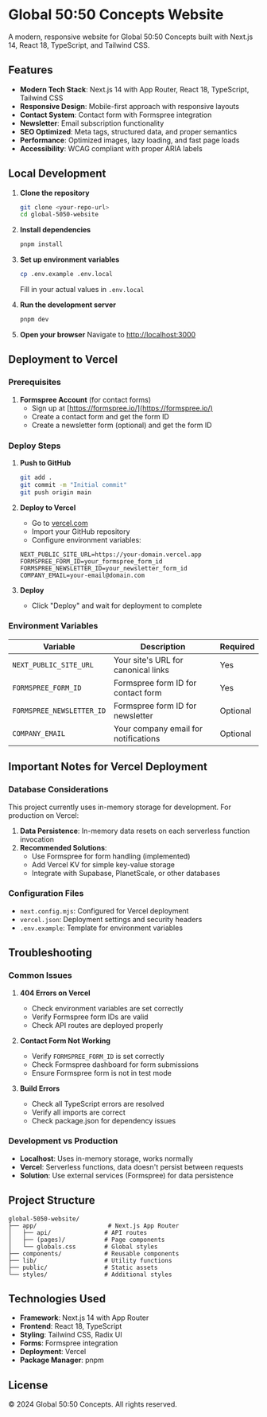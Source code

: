 # Global 50:50 Concepts Website

A modern, responsive website for Global 50:50 Concepts built with Next.js 14, React 18, TypeScript, and Tailwind CSS.

## Features

- **Modern Tech Stack**: Next.js 14 with App Router, React 18, TypeScript, Tailwind CSS
- **Responsive Design**: Mobile-first approach with responsive layouts
- **Contact System**: Contact form with Formspree integration
- **Newsletter**: Email subscription functionality
- **SEO Optimized**: Meta tags, structured data, and proper semantics
- **Performance**: Optimized images, lazy loading, and fast page loads
- **Accessibility**: WCAG compliant with proper ARIA labels

## Local Development

1. **Clone the repository**
   ```bash
   git clone <your-repo-url>
   cd global-5050-website
   ```

2. **Install dependencies**
   ```bash
   pnpm install
   ```

3. **Set up environment variables**
   ```bash
   cp .env.example .env.local
   ```
   Fill in your actual values in `.env.local`

4. **Run the development server**
   ```bash
   pnpm dev
   ```

5. **Open your browser**
   Navigate to [http://localhost:3000](http://localhost:3000)

## Deployment to Vercel

### Prerequisites

1. **Formspree Account** (for contact forms)
   - Sign up at [https://formspree.io/](https://formspree.io/)
   - Create a contact form and get the form ID
   - Create a newsletter form (optional) and get the form ID

### Deploy Steps

1. **Push to GitHub**
   ```bash
   git add .
   git commit -m "Initial commit"
   git push origin main
   ```

2. **Deploy to Vercel**
   - Go to [vercel.com](https://vercel.com)
   - Import your GitHub repository
   - Configure environment variables:

   ```
   NEXT_PUBLIC_SITE_URL=https://your-domain.vercel.app
   FORMSPREE_FORM_ID=your_formspree_form_id
   FORMSPREE_NEWSLETTER_ID=your_newsletter_form_id
   COMPANY_EMAIL=your-email@domain.com
   ```

3. **Deploy**
   - Click "Deploy" and wait for deployment to complete

### Environment Variables

| Variable | Description | Required |
|----------|-------------|----------|
| `NEXT_PUBLIC_SITE_URL` | Your site's URL for canonical links | Yes |
| `FORMSPREE_FORM_ID` | Formspree form ID for contact form | Yes |
| `FORMSPREE_NEWSLETTER_ID` | Formspree form ID for newsletter | Optional |
| `COMPANY_EMAIL` | Your company email for notifications | Optional |

## Important Notes for Vercel Deployment

### Database Considerations

This project currently uses in-memory storage for development. For production on Vercel:

1. **Data Persistence**: In-memory data resets on each serverless function invocation
2. **Recommended Solutions**:
   - Use Formspree for form handling (implemented)
   - Add Vercel KV for simple key-value storage
   - Integrate with Supabase, PlanetScale, or other databases

### Configuration Files

- `next.config.mjs`: Configured for Vercel deployment
- `vercel.json`: Deployment settings and security headers
- `.env.example`: Template for environment variables

## Troubleshooting

### Common Issues

1. **404 Errors on Vercel**
   - Check environment variables are set correctly
   - Verify Formspree form IDs are valid
   - Check API routes are deployed properly

2. **Contact Form Not Working**
   - Verify `FORMSPREE_FORM_ID` is set correctly
   - Check Formspree dashboard for form submissions
   - Ensure Formspree form is not in test mode

3. **Build Errors**
   - Check all TypeScript errors are resolved
   - Verify all imports are correct
   - Check package.json for dependency issues

### Development vs Production

- **Localhost**: Uses in-memory storage, works normally
- **Vercel**: Serverless functions, data doesn't persist between requests
- **Solution**: Use external services (Formspree) for data persistence

## Project Structure

```
global-5050-website/
├── app/                    # Next.js App Router
│   ├── api/               # API routes
│   ├── (pages)/           # Page components
│   └── globals.css        # Global styles
├── components/            # Reusable components
├── lib/                   # Utility functions
├── public/                # Static assets
└── styles/                # Additional styles
```

## Technologies Used

- **Framework**: Next.js 14 with App Router
- **Frontend**: React 18, TypeScript
- **Styling**: Tailwind CSS, Radix UI
- **Forms**: Formspree integration
- **Deployment**: Vercel
- **Package Manager**: pnpm

## License

© 2024 Global 50:50 Concepts. All rights reserved.
